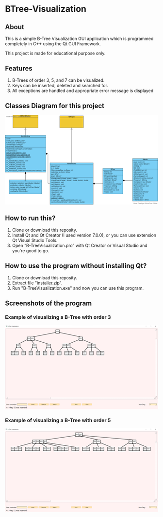 # BTree-Visualization
## About
This is a simple B-Tree Visualization GUI application which is programmed completely in C++ using the Qt GUI Framework.

This project is made for educational purpose only.

## Features
1. B-Trees of order 3, 5, and 7 can be visualized.
2. Keys can be inserted, deleted and searched for.
3. All exceptions are handled and appropriate error message is displayed

## Classes Diagram for this project
![Class Diagram](https://github.com/nganngants/BTree-Visualization/blob/main/images/classdiagram.png)

## How to run this?
1. Clone or download this reposity.
2. Install Qt and Qt Creator (I used version 7.0.0), or you can use extension Qt Visual Studio Tools.
3. Open “B-TreeVisualization.pro” with Qt Creator or Visual Studio and you're good to go.

## How to use the program without installing Qt?
1. Clone or download this reposity.
2. Extract file "installer.zip".
3. Run "B-TreeVisualization.exe" and now you can use this program.

## Screenshots of the program
### Example of visualizing a B-Tree with order 3
![1](https://github.com/nganngants/BTree-Visualization/blob/main/images/result2.png)

### Example of visualizing a B-Tree with order 5
![2](https://github.com/nganngants/BTree-Visualization/blob/main/images/result3.png)

